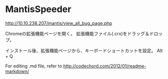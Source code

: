 MantisSpeeder
=============

http://10.10.238.207/mantis/view_all_bug_page.php

Chromeの拡張機能ページを開く。
拡張機能ファイル(.crx)をドラッグ＆ドロップ。

インストール後、拡張機能ページから、キーボードショートカットを設定。
	Alt + Q 


For editing .md file, refer to http://codechord.com/2012/01/readme-markdown/
